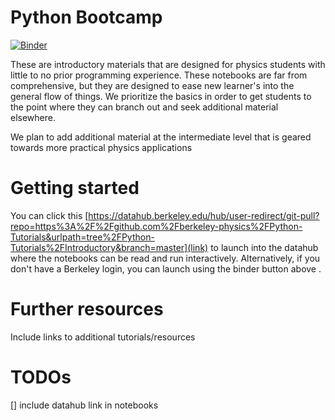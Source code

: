 # Python Bootcamp
[![Binder](https://mybinder.org/badge_logo.svg)](https://mybinder.org/v2/gh/berkeley-physics/Python-Tutorials/master)

These are introductory materials that are designed for physics students with little to no prior programming experience. These notebooks are far from comprehensive, but they are designed to ease new learner's into the general flow of things. We prioritize the basics in order to get students to the point where they can branch out and seek additional material elsewhere.

We plan to add additional material at the intermediate level that is geared towards more practical physics applications

# Getting started

You can click this [https://datahub.berkeley.edu/hub/user-redirect/git-pull?repo=https%3A%2F%2Fgithub.com%2Fberkeley-physics%2FPython-Tutorials&urlpath=tree%2FPython-Tutorials%2FIntroductory&branch=master](link) to launch into the datahub where the notebooks can be read and run interactively. Alternatively, if you don't have a Berkeley login, you can launch using the binder button above .

# Further resources
Include links to additional tutorials/resources

# TODOs
 [] include datahub link in notebooks
